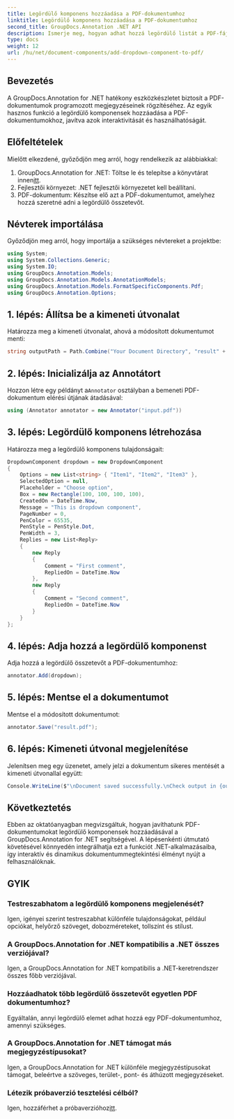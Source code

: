 ```yaml
---
title: Legördülő komponens hozzáadása a PDF-dokumentumhoz
linktitle: Legördülő komponens hozzáadása a PDF-dokumentumhoz
second_title: GroupDocs.Annotation .NET API
description: Ismerje meg, hogyan adhat hozzá legördülő listát a PDF-fájlokhoz a GroupDocs.Annotation for .NET segítségével. Kövesse lépésenkénti útmutatónkat a zökkenőmentes integráció érdekében.
type: docs
weight: 12
url: /hu/net/document-components/add-dropdown-component-to-pdf/
---
```

## Bevezetés
A GroupDocs.Annotation for .NET hatékony eszközkészletet biztosít a PDF-dokumentumok programozott megjegyzéseinek rögzítéséhez. Az egyik hasznos funkció a legördülő komponensek hozzáadása a PDF-dokumentumokhoz, javítva azok interaktivitását és használhatóságát.
## Előfeltételek
Mielőtt elkezdené, győződjön meg arról, hogy rendelkezik az alábbiakkal:
1.  GroupDocs.Annotation for .NET: Töltse le és telepítse a könyvtárat innen[itt](https://releases.groupdocs.com/annotation/net/).
2. Fejlesztői környezet: .NET fejlesztői környezetet kell beállítani.
3. PDF-dokumentum: Készítse elő azt a PDF-dokumentumot, amelyhez hozzá szeretné adni a legördülő összetevőt.

## Névterek importálása
Győződjön meg arról, hogy importálja a szükséges névtereket a projektbe:
```csharp
using System;
using System.Collections.Generic;
using System.IO;
using GroupDocs.Annotation.Models;
using GroupDocs.Annotation.Models.AnnotationModels;
using GroupDocs.Annotation.Models.FormatSpecificComponents.Pdf;
using GroupDocs.Annotation.Options;
```
## 1. lépés: Állítsa be a kimeneti útvonalat
Határozza meg a kimeneti útvonalat, ahová a módosított dokumentumot menti:
```csharp
string outputPath = Path.Combine("Your Document Directory", "result" + Path.GetExtension("input.pdf"));
```
## 2. lépés: Inicializálja az Annotátort
 Hozzon létre egy példányt a`Annotator` osztályban a bemeneti PDF-dokumentum elérési útjának átadásával:
```csharp
using (Annotator annotator = new Annotator("input.pdf"))
```
## 3. lépés: Legördülő komponens létrehozása
Határozza meg a legördülő komponens tulajdonságait:
```csharp
DropdownComponent dropdown = new DropdownComponent
{
    Options = new List<string> { "Item1", "Item2", "Item3" },
    SelectedOption = null,
    Placeholder = "Choose option",
    Box = new Rectangle(100, 100, 100, 100),
    CreatedOn = DateTime.Now,
    Message = "This is dropdown component",
    PageNumber = 0,
    PenColor = 65535,
    PenStyle = PenStyle.Dot,
    PenWidth = 3,
    Replies = new List<Reply>
    {
        new Reply
        {
            Comment = "First comment",
            RepliedOn = DateTime.Now
        },
        new Reply
        {
            Comment = "Second comment",
            RepliedOn = DateTime.Now
        }
    }
};
```
## 4. lépés: Adja hozzá a legördülő komponenst
Adja hozzá a legördülő összetevőt a PDF-dokumentumhoz:
```csharp
annotator.Add(dropdown);
```
## 5. lépés: Mentse el a dokumentumot
Mentse el a módosított dokumentumot:
```csharp
annotator.Save("result.pdf");
```
## 6. lépés: Kimeneti útvonal megjelenítése
Jelenítsen meg egy üzenetet, amely jelzi a dokumentum sikeres mentését a kimeneti útvonallal együtt:
```csharp
Console.WriteLine($"\nDocument saved successfully.\nCheck output in {outputPath}.");
```

## Következtetés
Ebben az oktatóanyagban megvizsgáltuk, hogyan javíthatunk PDF-dokumentumokat legördülő komponensek hozzáadásával a GroupDocs.Annotation for .NET segítségével. A lépésenkénti útmutató követésével könnyedén integrálhatja ezt a funkciót .NET-alkalmazásaiba, így interaktív és dinamikus dokumentummegtekintési élményt nyújt a felhasználóknak.
## GYIK
### Testreszabhatom a legördülő komponens megjelenését?
Igen, igényei szerint testreszabhat különféle tulajdonságokat, például opciókat, helyőrző szöveget, dobozméreteket, tollszínt és stílust.
### A GroupDocs.Annotation for .NET kompatibilis a .NET összes verziójával?
Igen, a GroupDocs.Annotation for .NET kompatibilis a .NET-keretrendszer összes főbb verziójával.
### Hozzáadhatok több legördülő összetevőt egyetlen PDF dokumentumhoz?
Egyáltalán, annyi legördülő elemet adhat hozzá egy PDF-dokumentumhoz, amennyi szükséges.
### A GroupDocs.Annotation for .NET támogat más megjegyzéstípusokat?
Igen, a GroupDocs.Annotation for .NET különféle megjegyzéstípusokat támogat, beleértve a szöveges, terület-, pont- és áthúzott megjegyzéseket.
### Létezik próbaverzió tesztelési célból?
 Igen, hozzáférhet a próbaverzióhoz[itt](https://releases.groupdocs.com/).